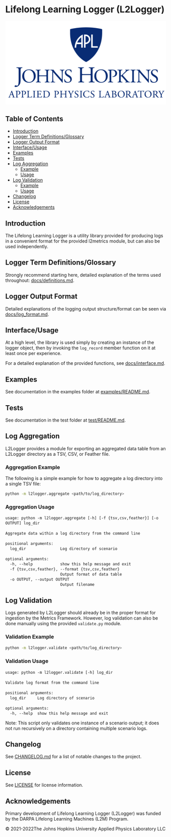 # Lifelong Learning Logger (L2Logger)

![APL Logo](https://github.com/darpa-l2m/l2logger/blob/release/docs/apl_small_vertical_blue.png)

## Table of Contents

- [Introduction](#introduction)
- [Logger Term Definitions/Glossary](#logger-term-definitionsglossary)
- [Logger Output Format](#logger-output-format)
- [Interface/Usage](#interfaceusage)
- [Examples](#examples)
- [Tests](#tests)
- [Log Aggregation](#log-aggregation)
  - [Example](#aggregation-example)
  - [Usage](#aggregation-usage)
- [Log Validation](#log-validation)
  - [Example](#validation-example)
  - [Usage](#validation-usage)
- [Changelog](#changelog)
- [License](#license)
- [Acknowledgements](#acknowledgements)

## Introduction

The Lifelong Learning Logger is a utility library provided for
producing logs in a convenient format for the provided l2metrics module,
but can also be used independently.

## Logger Term Definitions/Glossary

Strongly recommend starting here, detailed explanation of the terms used
throughout: [docs/definitions.md](https://github.com/darpa-l2m/l2logger/blob/release/docs/definitions.md).

## Logger Output Format

Detailed explanations of the logging output structure/format can be seen via
[docs/log_format.md](https://github.com/darpa-l2m/l2logger/blob/release/docs/log_format.md).

## Interface/Usage

At a high level, the library is used simply by creating an
instance of the logger object, then by invoking the `log_record`
 member function on it at least once per experience.

For a detailed explanation of the provided functions, see
[docs/interface.md](https://github.com/darpa-l2m/l2logger/blob/release/docs/interface.md).

## Examples

See documentation in the examples folder at [examples/README.md](https://github.com/darpa-l2m/l2logger/blob/release/examples/README.md).

## Tests

See documentation in the test folder at [test/README.md](https://github.com/darpa-l2m/l2logger/blob/release/test/README.md).

## Log Aggregation

L2Logger provides a module for exporting an aggregated data table from an
L2Logger directory as a TSV, CSV, or Feather file.

### Aggregation Example

The following is a simple example for how to aggregate a log directory into a single TSV file:

```bash
python -m l2logger.aggregate <path/to/log_directory>
```

### Aggregation Usage

```text
usage: python -m l2logger.aggregate [-h] [-f {tsv,csv,feather}] [-o OUTPUT] log_dir

Aggregate data within a log directory from the command line

positional arguments:
  log_dir               Log directory of scenario

optional arguments:
  -h, --help            show this help message and exit
  -f {tsv,csv,feather}, --format {tsv,csv,feather}
                        Output format of data table
  -o OUTPUT, --output OUTPUT
                        Output filename
```

## Log Validation

Logs generated by L2Logger should already be in the proper format for ingestion by the Metrics Framework. However, log validation can also be done manually using the provided `validate.py` module.

### Validation Example

```bash
python -m l2logger.validate <path/to/log_directory>
```

### Validation Usage

```text
usage: python -m l2logger.validate [-h] log_dir

Validate log format from the command line

positional arguments:
  log_dir     Log directory of scenario

optional arguments:
  -h, --help  show this help message and exit
```

Note: This script only validates one instance of a scenario output; it does not run recursively on a directory containing multiple scenario logs.

## Changelog

See [CHANGELOG.md](https://github.com/darpa-l2m/l2logger/blob/release/CHANGELOG.md) for a list of notable changes to the project.

## License

See [LICENSE](https://github.com/darpa-l2m/l2logger/blob/release/LICENSE) for license information.

## Acknowledgements

Primary development of Lifelong Learning Logger (L2Logger) was funded by the DARPA Lifelong Learning Machines (L2M) Program.

© 2021-2022The Johns Hopkins University Applied Physics Laboratory LLC
